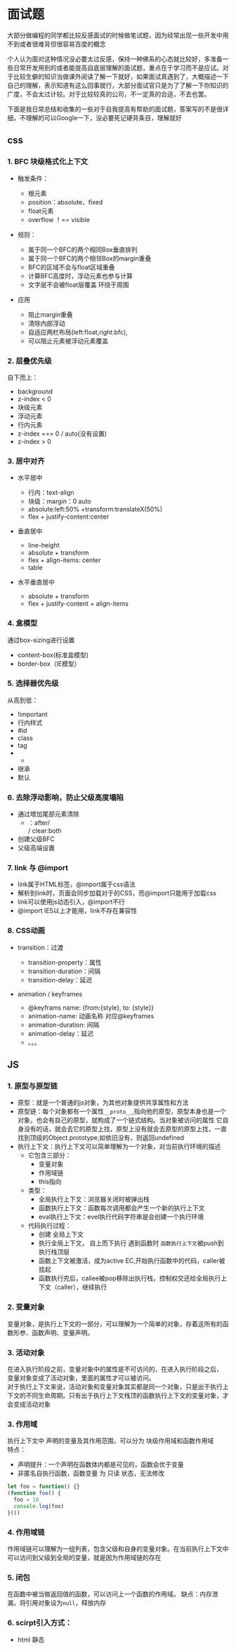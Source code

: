 # 面试题
大部分做编程的同学都比较反感面试的时候做笔试题，因为经常出现一些开发中用不到或者很难背但很容易百度的概念  

个人认为面对这种情况没必要太过反感，保持一种佛系的心态就比较好，多准备一些日常开发用到的或者能提高自底层理解的面试题，重点在于学习而不是应试。对于比较生僻的知识当做课外阅读了解一下就好，如果面试真遇到了，大概描述一下自己的理解，表示知道有这么回事就行，大部分面试官只是为了了解一下你知识的广度，不会太过计较。对于比较较真的公司，不一定真的合适，不去也罢。  

下面是我日常总结和收集的一些对于自我提高有帮助的面试题，答案写的不是很详细，不理解的可以Google一下，没必要死记硬背条目，理解就好


## css
### 1. BFC 块级格式化上下文
- 触发条件： 
  - 根元素
  - position：absolute、fixed
  - float元素
  - overflow ！== visible

- 规则：
  - 属于同一个BFC的两个相同Box垂直排列
  - 属于同一个BFC的两个相邻Box的margin重叠
  - BFC的区域不会与float区域重叠
  - 计算BFC高度时，浮动元素也参与计算
  - 文字层不会被float层覆盖  环绕于周围

- 应用
  - 阻止margin重叠
  - 清除内部浮动
  - 自适应两栏布局(left:float,right:bfc),
  - 可以阻止元素被浮动元素覆盖

### 2. 层叠优先级
自下而上：
- background
- z-index < 0
- 块级元素
- 浮动元素
- 行内元素
- z-index === 0 / auto(没有设置)
- z-index > 0
  
### 3. 居中对齐
- 水平居中
  - 行内：text-align
  - 块级：margin：0 auto
  - absolute:left:50% +transform:translateX(50%)
  - flex + justify-content:center
- 垂直居中
  - line-height
  - absolute + transform
  - flex + align-items: center
  - table

- 水平垂直居中
  - absolute + transform
  - flex + justify-content + align-items

### 4. 盒模型
通过box-sizing进行设置
- content-box(标准盒模型)
- border-box（IE模型）

### 5. 选择器优先级
从高到低：
- !important
- 行内样式
- #id
- class
- tag
- *
- 继承
- 默认

### 6. 去除浮动影响，防止父级高度塌陷   

- 通过增加尾部元素清除
  - ：after/ <br> / clear:both
- 创建父级BFC
- 父级高端设置

### 7. link 与 @import
- link属于HTML标签，@import属于css语法
- 解析到link时，页面会同步加载对于的CSS，而@import只能用于加载css
- link可以使用js动态引入，@import不行
- @import IE5以上才能用，link不存在兼容性

### 8. CSS动画
- transition：过渡
  - transition-property：属性
  - transition-duration：间隔
  - transition-delay：延迟

- animation / keyframes
  - @keyframs name: {from:{style}, to: {style}}
  - animation-name: 动画名称 对应@keyframes
  - animation-duration: 间隔
  - animation-delay：延迟
  - 。。。

## JS

### 1. 原型与原型链
- 原型：就是一个普通的js对象，为其他对象提供共享属性和方法
- 原型链：每个对象都有一个属性`__proto__`,指向他的原型，原型本身也是一个对象，也会有自己的原型，就构成了一个链式结构。当对象被访问的属性 它自身没有的话，就会去它的原型上找，原型上没有就会去原型的原型上找，一直找到顶级的Object.prototype,如依旧没有，则返回undefined
- 执行上下文：执行上下文可以简单理解为一个对象，对当前执行环境的描述
    - 它包含三部分：
      - 变量对象
      - 作用域链
      - this指向
    - 类型：
      - 全局执行上下文：浏览器关闭时被弹出栈
      - 函数执行上下文：函数每次调用都会产生一个新的执行上下文
      - eval执行上下文：evel执行代码字符串是会创建一个执行环境
    - 代码执行过程：
      - 创建 全局上下文
      - 执行全局上下文， 自上而下执行 遇到函数时 `函数执行上下文`被push到执行栈顶层
      - 函数上下文被激活，成为active EC,开始执行函数中的代码，caller被挂起
      - 函数执行完后，callee被pop移除出执行栈，控制权交还给全局执行上下文（caller），继续执行

### 2. 变量对象
变量对象，是执行上下文的一部分，可以理解为一个简单的对象，存着这所有的函数形参、函数声明、变量声明。
### 3. 活动对象
在进入执行阶段之前，变量对象中的属性是不可访问的，在进入执行阶段之后， 变量对象变成了活动对象，里面的属性才可以被访问。  
对于执行上下文来说，活动对象和变量对象其实都是同一个对象，只是出于执行上下文的不同生命周期。只有出于执行上下文栈顶的函数执行上下文的变量对象，才会变成活动对象
### 3. 作用域
执行上下文中 声明的变量及其作用范围，可以分为 块级作用域和函数作用域  
特点：
- 声明提升：一个声明在函数体内都是可见的，函数会优于变量
- 非匿名自执行函数，函数变量 为 只读 状态，无法修改
```js
let foo = function() {}
(function foo() {
  foo = 10
  console.log(foo)
}())
```
### 4. 作用域链
作用域链可以理解为一组列表，包含父级和自身的变量对象。在当前执行上下文中可以访问到父级到全局的变量，就是因为作用域链的存在

### 5. 闭包
在函数中被当做返回值的函数，可以访问上一个函数的作用域。 
缺点：内存泄漏，将引用对象设为`null`，释放内存

### 6. scirpt引入方式：
- html 静态<script>标签
- js 动态插入<script>
- <script defer>: 立即下载，不影响其他操作；文档解析完成之后执行，也就是解析到</html>后再执行
- <script async>: 立即下载，不影响其他操作；下载完立即执行，暂停HTML解析

### 7. 对象拷贝
- 浅拷贝：以赋值的形式拷贝对象，指向的时同一个地址
- 深拷贝：递归+类型判断
  
### 8. new运算符的执行过程
- 新生成一个对象
- 设置原型：obj.__proto__ = FunctionA.prototype
- 绑定this: FunctionA.call(this)
- 返回新对象（如果改造函数没有的话）

### 9. instanceof原理
在原型链上如果能找到`constructor.prototype` 与 该构造函数的`prototype`相等，就返回true

### 10. 类型判断


## Vue
### 1. MVVM的原理？
- 传统的是mvc，需要手动将数据渲染到页面上。
- 随着前端业务越来越复杂，将中间层做了抽离，封装成框架，比如Vue，也就是我们说`VM`层，实现一个双向绑定

### 2. 请说一下响应式数据的原理？
- 思路：在初始化时传入`data`，对所有属性使用`defineProperty`进行重新定义，在`getter`和`setter`中添加拦截，当页面获取对应属性是进行依赖收集(收集当前组件的watcher),当属性发生变化时通知相关依赖进行更新操作。
- 源码：调用`initData`初始化data数据 =》调用`new Observer`对数据进行观察 =》 通过`this.walk(value)`进行对象的处理 =》 通过`defineReactive`实现对属性的响应式处理 =》 通过`Object.defineProperty`重新定义`getter`和`setter`
- 取值：在`getter`中调用`dep.depend`进行依赖收集
- 设值：在`setter`中调用`dep.notify`除非数据对应的依赖进行更新

### 3. Vue是如何检测数组的变化的？
- 重写数组原型，对可以改变原有数组的方法进行劫持，调用`notify`手动触发更新，然后对插入的新对象进行监听
- 可以改变原有数组的方法: push/pop/shift/unshift/sort/splice/reverse
- 改变数组的原型`let proto = Object.create(Array.prototype); arr.__proto__ = proto`
- 对插入元素的方法单独处理`push,unshift,splice,`对插入的对象进行检测

### 4. 为什么Vue采用异步渲染？
- Vue采用的是组件更新，如果不采用异步更新的话，每次更新数据都会更新组件，为了性能上的考虑，在本轮数据更新后，再去异步更新视图
- 数据更新是调用`notify`通知数据更新 =》 调用`watcher.update` =》 调用`queuewatcher`将wetcher`push`的更新队列中，通过`watcher.id`进行去重 =>在`nextTick`中异步执行`flushSchedulerQueue` =》调用`watcher.run`更新视图，并触发一些钩子

### 5. nextTick实现原理
- 核心是异步。将`cb`push到`callbacks`队列中，创建微任务去清空队列
- promise =》 mutationObserver => setImmidiate

### 6. Vue中的Computed的特点
- Computed和Watch都是一个`watcher`，区别是具备缓存，当依赖发生变化时更新视图。
- initComputed =>new Watcher => defineComputed => createCompuedGetter

### 7. watch的deep是如何实现的？
- 核心是递归

### 8. Vue生命周期？每个生命周期适合做哪些事？
- created： 实例创建完成，发送请求
- mounted： 进行DOM操作
- beforeUpdate：更改状态，不会触发附加的重新渲染
- destroyed: 进行优化操作，如清空定时器 解除事件

### 9. 










### 各种实现流程
### 1. promise是怎么实现的？
promise的核心就是一个then方法，还有两个值value和reason，分别保存成功时的值和失败的原因，还有三个状态：fulfilled,padding,rejected.  
then方法的核心是创建并返回一个新的promise，在excutor中将成功和失败的回调push到对应的回调栈中，在调用resolve或reject函数时创建一个微任务清空回调栈
resolve负责将用户传的value赋值给新的promise实例的value属性，在调用成功的回调的时候 传给onfulfilled
```js
let p = new Promsie((resolve, reject) => {
    resolve(value)
})
p.then(function onfulfilled(res) => {
    return value
}).then(function onfulfilled(res) => {
    
})
```

### 2. VueX是怎么实现的？
首先实现install方法进行插件注册，通过Vue.mixin函数 在beforeCreate钩子中 将所有组件的实例都添加一个$store属性，可以访问到store实例

创建一个Vue实例，将state放到vm实例的data上，从而实现响应式，重写一下state的getter，访问state时都从vm实例上拿数据

### 3. 如何封装Element的table和form组件？



### 4. bable的polifile和runtime的区别？
- bable的默认配置只会将新的语法转换成es5,不会转换api,像promise、set、map这种全局对象。
- 当运行环境中没有用到的api时，polyfill会做兼容，实现一些全局方法，同时也会污染全局变量
- babel-runtime不会污染全局方法，当没有相应的api时，runtime会自动引入。但是runtime不能转码实例上的方法，比如`'hello'.includes('l')`

### 5. git flow:
> git 分支的本质是指向提交对象的可变指针。  
> tag 和branch类似，都是指针，但是是固定的，不能commit，只能checkout；branch是可变指针
- 首先我们会有一个production分支，通常用master分支代替，包含最新发布到生产环境的代码，这个分支不能修改，只能从其他分支合并。
- develop分支，这个分支是我们的主开发分支，包含所有下一次要发布的代码，主要用来合并其他分支，如feature 功能开发分支
- feature，这个分支是用来开发新功能的，一旦开发完成，就会合并到devlop分支，等待一下次发布
- release分支，当我们需要往生成环境发布一个新版本的时候，会从develop分支checkout一个新的分支，完成发布后，会合并到develop和master分支
- fix分支，当线上产品发现bug时，我们会从master分支checkout一个fix分支，修复完成后，合并到master和develop分支

### 6. diff算法的了解
- diff算法的本质是找出两个对象之间的差异，目的是尽可能复用节点。
- Vue首先会判断是否是同一个组件，它是根据key和tag去判断的，还有一些其他的属性，具体的记不清了。
- 如果不是同一个组件就删除重建，是的话就更新，比较出两个对象的差异，直接对真是DOM进行增删改操作。
- updateChildren子组件更新，组件下面可能会存在多个子组件，依次对比前后子组件是否为同一组件，是的话就调用patchNode方法，否则删除重建。
- 在比较时做了一些对常见操作的优化，首先是常规比较，首对首，然后会考虑到有倒序的情况，首对尾；删除第一个元素的情况，尾对尾

### 7. Vue-router的原理
- 首先监听`hashChange`事件
- 拿到hash值`#`后面的path字符串'/xxx',传给`transitionTo`方法
- transitionTo:通过`match`方法根据`path`匹配到相应的路由
- 依次执行`beforeHooks`/`updateRoute(route)`/'onComplete'
- updateRoute: `this.current=route`
- 通过vue的响应式实现视图更新:`Vue.util.defineReactive(this, '_route', this._router.history.current)`



## 头条一面
1. 实现一个函数，判定一个给定的正整数n,是否和除了它自身以外的所有正因子之和相等，相等返回true， 否则返回false。
   示例： 输入：28， 输出： true  
   解释： 28的正因子：1，2，4，7，14.1+2+4+7+14=28
```js
function isSum(n) {
    let res = 0
    let item = 1
    while( item < n ) {
        if(n % item === 0) {
            res += item
        }
        item++
    }
    return res === n
}
console.log(isSum(28))  // true
```